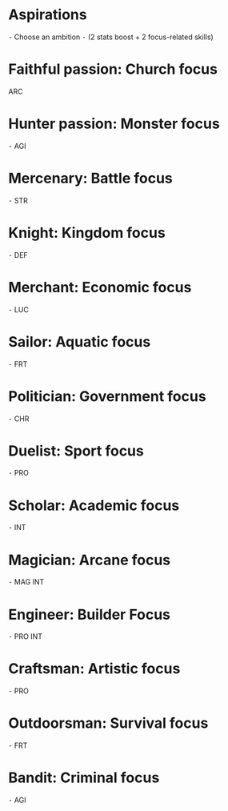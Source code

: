 # Aspirations

⁃ Choose an ambition
⁃ (2 stats boost + 2 focus-related skills)

# Faithful passion: Church focus

 ARC

# Hunter passion: Monster focus

⁃ AGI

# Mercenary: Battle focus

⁃ STR

# Knight: Kingdom focus

⁃ DEF

# Merchant: Economic focus

⁃ LUC

# Sailor: Aquatic focus

⁃ FRT

# Politician: Government focus

⁃ CHR

# Duelist: Sport focus

⁃ PRO

# Scholar: Academic focus

⁃ INT

# Magician: Arcane focus

⁃ MAG INT

# Engineer: Builder Focus

⁃ PRO INT

# Craftsman: Artistic focus

⁃ PRO

# Outdoorsman: Survival focus

⁃ FRT

# Bandit: Criminal focus

⁃ AGI